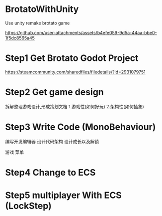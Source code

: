 # BrotatoWithUnity
Use unity remake brotato game



https://github.com/user-attachments/assets/b4efe059-9d5a-44aa-bbe0-1f5dc8565a45



# Step1 Get Brotato Godot Project
https://steamcommunity.com/sharedfiles/filedetails/?id=2931079751

# Step2 Get game design
拆解整理游戏设计,形成策划文档
1.游戏性(如何好玩)
2.架构性(如何抽象)

# Step3 Write Code (MonoBehaviour)
编写开发编辑器
设计代码架构
设计成长以及解锁

游戏
菜单
# Step4 Change to ECS

# Step5 multiplayer With ECS (LockStep)
